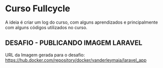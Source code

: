 # Curso Fullcycle

A ideia é criar um log do curso, com alguns aprendizados e principalmente com alguns códigos utilizados no curso.

## DESAFIO - PUBLICANDO IMAGEM LARAVEL
URL da Imagem gerada para o desafio:
https://hub.docker.com/repository/docker/vanderleymaia/laravel_app
